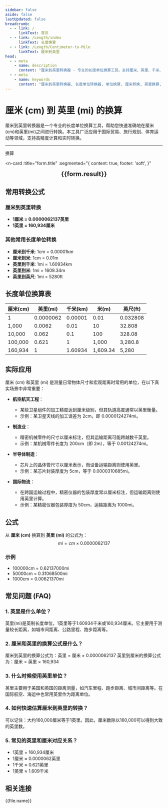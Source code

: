 ```yaml
---
sidebar: false
aside: false
lastUpdated: false
breadcrumb:
  - - link: /
      linkText: 首页
  - - link: /Length/index
      linkText: 长度换算
  - - link: /Length/Centimeter-to-Mile
      linkText: 厘米到英里
head:
  - - meta
    - name: description
      content: "厘米到英里转换器 - 专业的长度单位换算工具。支持厘米、英里、千米、米等多种单位转换，提供精确的换算公式和实用转换表。"
  - - meta
    - name: keywords
      content: "厘米到英里转换器, 长度单位转换器, 单位换算, 厘米转换, 英里换算, cm转换, mi换算, 尺寸换算器, 长度换算, 厘米和米换算, 英里换算千米, 英里厘米, 长度单位换算表, 距离换算, 厘米换算英里"
---
```

# 厘米 (cm) 到 英里 (mi) 的换算

厘米到英里转换器是一个专业的长度单位换算工具，帮助您快速准确地在厘米(cm)和英里(mi)之间进行转换。本工具广泛应用于国际贸易、旅行规划、体育运动等领域，支持高精度计算和实时转换。

---
<script setup>
import { onMounted, reactive, inject, ref } from 'vue'
import { NButton, NForm, NFormItem, NInput, NInputNumber, NSelect, NCard, useMessage,NGrid ,NGi } from 'naive-ui'
import { defineClientComponent } from 'vitepress'
import { Length } from '../../files';
const seoKey = ['单位转换器','单位换算','长度单位转换器','长度单位转换','尺寸换算','长度单位换算','长度单位换算表','厘米转换','厘米和米换算','米厘米分米毫米的换算','cm和m换算','cm是什么','厘米单位','cm换算','厘米和米的换算公式','厘米 英寸','一厘米等于多少米','公分是什么单位','cm是什么意思','厘米和米','尺寸转换器','量尺','米尺','长度换算器','厘米换算','一厘米','cm是什么单位','长度转换','直尺在线测量','英尺换算厘米','英寸 厘米','尺寸换算器','长度','分米','尺寸转换','刻度尺','厘米换算米','一厘米等于多少毫米','长度单位','毫米和厘米','寸','英尺和厘米的换算','尺','一米等于多少厘米','长度换算','公分','尺寸','一公分等于多少厘米','英尺换算','cm','长度单位换算','尺寸换算','英寸换算','mm','厘米换算英寸']
const convert = inject('convert')

const form = reactive({
  number: null,
  result: '',
  title: '厘米到英里的换算',
})

const convertHandler = () => {
  if (form.number !== null && !isNaN(form.number)) {
    const convertedValue = parseFloat(form.number) * 0.0000062137
    form.result = `${form.number}cm = ${convertedValue.toFixed(8)}mi`
  } else {
    form.result = '请输入有效的数值。'
  }
}
</script>

<n-form size="large" :model="form">
  <n-form-item label="厘米 (cm)">
    <n-input-number v-model:value="form.number" placeholder="输入厘米" style="width: 100%" />
  </n-form-item>
  <n-form-item>
    <n-button type="info" @click="convertHandler" block>换算</n-button>
  </n-form-item>
</n-form>

<n-card 
  :title="form.title"
  :segmented="{
    content: true,
    footer: 'soft',
  }"
>
  <div  style="text-align:center;font-size:20px;">
    <strong>{{form.result}}</strong>
  </div>
  <template #footer>
    <div>
      <span v-for="item of seoKey">{{item}}，</span>
    </div>
  </template>
</n-card>

## 常用转换公式

### 厘米到英里转换
- **1厘米 = 0.0000062137英里**
- **1英里 = 160,934厘米**

### 其他常用长度单位转换
- **厘米到千米**: 1cm = 0.00001km
- **厘米到米**: 1cm = 0.01m
- **英里到千米**: 1mi = 1.60934km
- **英里到米**: 1mi = 1609.34m
- **英里到英尺**: 1mi = 5280ft

## 长度单位换算表

| 厘米(cm) | 英里(mi) | 千米(km) | 米(m) | 英尺(ft) |
|----------|----------|----------|-------|-----------|
| 1 | 0.0000062 | 0.00001 | 0.01 | 0.032808 |
| 1,000 | 0.0062 | 0.01 | 10 | 32.808 |
| 10,000 | 0.062 | 0.1 | 100 | 328.08 |
| 100,000 | 0.621 | 1 | 1,000 | 3,280.8 |
| 160,934 | 1 | 1.60934 | 1,609.34 | 5,280 |

## 实际应用

厘米 (cm) 和英里 (mi) 是测量日常物体尺寸和宏观距离时常用的单位，在以下真实场景中非常重要：

- **航空航天工程**：
  - 某些卫星组件的加工精度达到厘米级别，但其轨道高度通常以英里衡量。
  - 示例：某卫星天线的加工误差为 2cm，即 0.0000124274mi。

- **制造业**：
  - 精密机械零件的尺寸以厘米标注，但其运输距离可能跨越数千英里。
  - 示例：某机械零件长度为 200cm（即 2m），等于 0.00124274mi。

- **半导体制造**：
  - 芯片上的晶体管尺寸以厘米表示，而设备运输距离则使用英里。
  - 示例：某芯片封装厚度为 5cm，等于 0.0000310685mi。

- **国际物流**：
  - 在跨国运输过程中，精密仪器的包装厚度常以厘米标注，但运输距离则使用英里计算。
  - 示例：某精密仪器包装厚度为 50cm，运输距离为 1000mi。

## 公式

从 **厘米 (cm)** 换算到 **英里 (mi)** 的公式为：
$$ mi = cm \times 0.0000062137 $$

### 示例
- 100000cm = 0.62137000mi
- 50000cm = 0.31068500mi
- 1000cm = 0.00621370mi

## 常见问题 (FAQ)

### 1. 英里是什么单位？
英里(mi)是英制长度单位，1英里等于1.60934千米或160,934厘米。它主要用于测量较长距离，如城市间距离、公路里程、跑步距离等。

### 2. 厘米和英里的换算公式是什么？
厘米到英里的换算公式为：英里 = 厘米 × 0.0000062137
英里到厘米的换算公式为：厘米 = 英里 × 160,934

### 3. 什么时候使用英里单位？
英里主要用于美国和英国的距离测量，如汽车里程、跑步距离、城市间距离等。在国际航空、海运中也常用英里作为距离单位。

### 4. 如何快速估算厘米到英里的转换？
可以记住：大约160,000厘米等于1英里。因此，厘米数除以160,000可以得到大致的英里数。

### 5. 常见的英里和厘米对应关系？
- 1英里 = 160,934厘米
- 1厘米 ≈ 0.0000062英里
- 1千米 ≈ 0.621英里
- 1英里 ≈ 1.609千米

## 相关连接
<n-grid x-gap="12" :cols="2">
  <n-gi v-for="(file, index) in Length" :key="index">
    <n-button
      text
      tag="a"
      :href="file.path"
      type="info"
    >
      {{file.name}}
    </n-button>
  </n-gi>
</n-grid>